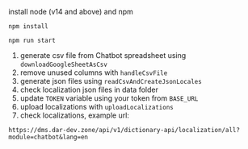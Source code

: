install node (v14 and above) and npm

```shell
npm install
```

```shell
npm run start
```

1. generate csv file from Chatbot spreadsheet using `downloadGoogleSheetAsCsv`
2. remove unused columns with `handleCsvFile` 
3. generate json files using `readCsvAndCreateJsonLocales`
4. check localization json files in data folder
5. update `TOKEN` variable using your token from `BASE_URL`
6. upload localizations with `uploadLocalizations`
7. check localizations, example url:
```
https://dms.dar-dev.zone/api/v1/dictionary-api/localization/all?module=chatbot&lang=en
```
